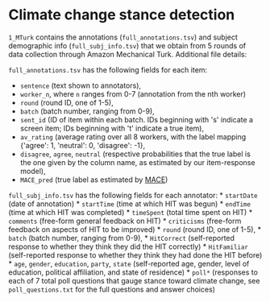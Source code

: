# Climate change stance detection

`1_MTurk` contains the annotations (`full_annotations.tsv`) and subject demographic info (`full_subj_info.tsv`) that we obtain from 5 rounds of data collection through Amazon Mechanical Turk. Additional file details:

`full_annotations.tsv` has the following fields for each item: 
* `sentence` (text shown to annotators), 
* `worker_n`, where `n` ranges from 0-7 (annotation from the nth worker)
* `round` (round ID, one of 1-5), 
* `batch` (batch number, ranging from 0-9), 
* `sent_id` (ID of item within each batch. IDs beginning with 's' indicate a screen item; IDs beginning with 't' indicate a true item),
* `av_rating` (average rating over all 8 workers, with the label mapping {'agree': 1, 'neutral': 0, 'disagree': -1},
* `disagree`, `agree`, `neutral` (respective probabilities that the true label is the one given by the column name, as estimated by our item-response model),
* `MACE_pred` (true label as estimated by [MACE](https://github.com/dirkhovy/mace))

`full_subj_info.tsv` has the following fields for each annotator:
		* `startDate` (date of annotation)
		* `startTime` (time at which HIT was begun)
		* `endTime` (time at which HIT was completed)
		* `timeSpent` (total time spent on HIT)
		* `comments` (free-form general feedback on HIT)
		* `criticisms` (free-form feedback on aspects of HIT to be improved)
		* `round` (round ID, one of 1-5), 
		* `batch` (batch number, ranging from 0-9), 
		* `HitCorrect` (self-reported response to whether they think they did the HIT correctly)
		* `HitFamiliar` (self-reported response to whether they think they had done the HIT before)
		* `age`, `gender`, `education`, `party`, `state` (self-reported age, gender, level of education, political affiliation, and state of residence)
		* `poll*` (responses to each of 7 total poll questions that gauge stance toward climate change, see `poll_questions.txt` for the full questions and answer choices) 

